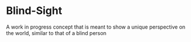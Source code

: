 # Blind-Sight
A work in progress concept that is meant to show a unique perspective on the world, similar to that of a blind person
